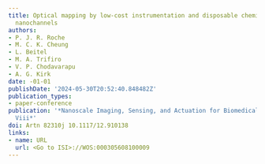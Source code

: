 ```yaml
---
title: Optical mapping by low-cost instrumentation and disposable chemically induced
  nanochannels
authors:
- P. J. R. Roche
- M. C. K. Cheung
- L. Beitel
- M. A. Trifiro
- V. P. Chodavarapu
- A. G. Kirk
date: -01-01
publishDate: '2024-05-30T20:52:40.848482Z'
publication_types:
- paper-conference
publication: '*Nanoscale Imaging, Sensing, and Actuation for Biomedical Applications
  Viii*'
doi: Artn 82310j 10.1117/12.910138
links:
- name: URL
  url: <Go to ISI>://WOS:000305608100009
---
```

